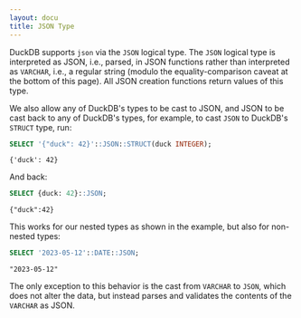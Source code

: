 ```yaml
---
layout: docu
title: JSON Type
---
```


DuckDB supports `json` via the `JSON` logical type.
The `JSON` logical type is interpreted as JSON, i.e., parsed, in JSON functions rather than interpreted as `VARCHAR`, i.e., a regular string (modulo the equality-comparison caveat at the bottom of this page).
All JSON creation functions return values of this type.

We also allow any of DuckDB's types to be cast to JSON, and JSON to be cast back to any of DuckDB's types, for example, to cast `JSON` to DuckDB's `STRUCT` type, run:

```sql
SELECT '{"duck": 42}'::JSON::STRUCT(duck INTEGER);
```

```text
{'duck': 42}
```

And back:

```sql
SELECT {duck: 42}::JSON;
```

```text
{"duck":42}
```

This works for our nested types as shown in the example, but also for non-nested types:

```sql
SELECT '2023-05-12'::DATE::JSON;
```

```text
"2023-05-12"
```

The only exception to this behavior is the cast from `VARCHAR` to `JSON`, which does not alter the data, but instead parses and validates the contents of the `VARCHAR` as JSON.
